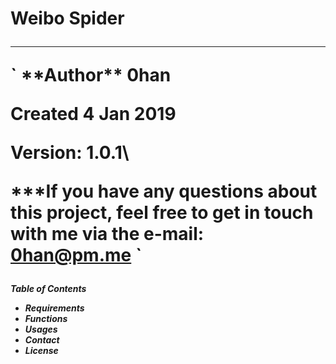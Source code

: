 <h1>Weibo Spider
<hr>
`  
**Author** 0han
  
**Created** 4 Jan 2019

**Version:** 1.0.1\

***If you have any questions about this project, feel free to get in touch with me via the e-mail: 0han@pm.me 
`
  
<h5>Table of Contents


- Requirements
- Functions
- Usages
- Contact
- License
